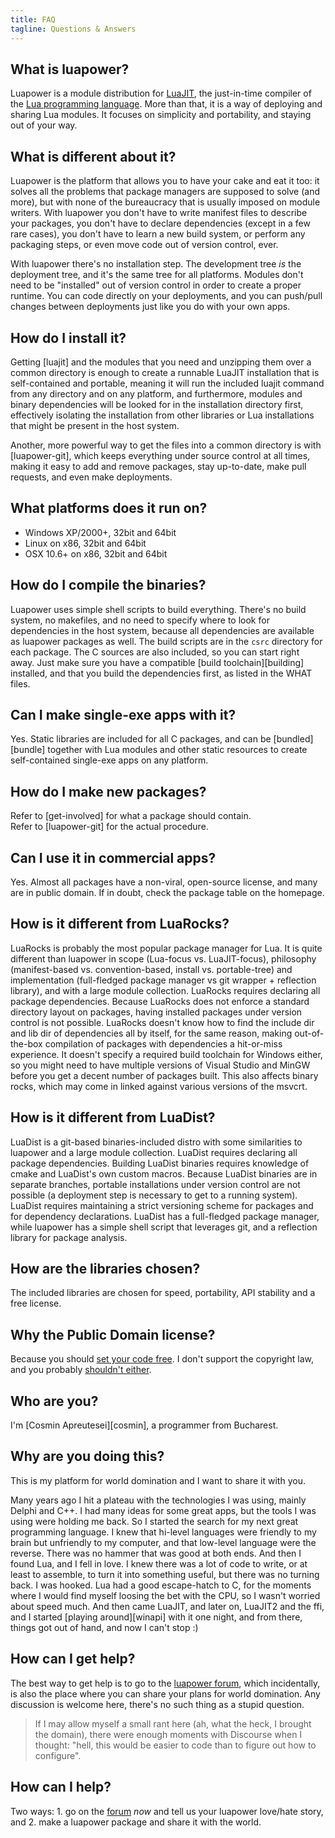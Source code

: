```yaml
---
title: FAQ
tagline: Questions & Answers
---
```


## What is luapower?

Luapower is a module distribution for [LuaJIT](http://luajit.org/luajit.html),
the just-in-time compiler of the [Lua programming language](http://lua.org/about.html).
More than that, it is a way of deploying and sharing Lua modules. It focuses
on simplicity and portability, and staying out of your way.

## What is different about it?

Luapower is the platform that allows you to have your cake and eat it too:
it solves all the problems that package managers are supposed to solve
(and more), but with none of the bureaucracy that is usually imposed
on module writers. With luapower you don't have to write manifest files to
describe your packages, you don't have to declare dependencies (except in a
few rare cases), you don't have to learn a new build system, or perform any
packaging steps, or even move code out of version control, ever.

With luapower there's no installation step. The development tree
_is_ the deployment tree, and it's the same tree for all platforms.
Modules don't need to be "installed" out of version control in order to
create a proper runtime. You can code directly on your deployments,
and you can push/pull changes between deployments just like you do with
your own apps.

## How do I install it?

Getting [luajit] and the modules that you need and unzipping them over a
common directory is enough to create a runnable LuaJIT installation that
is self-contained and portable, meaning it will run the included luajit
command from any directory and on any platform, and furthermore, modules
and binary dependencies will be looked for in the installation directory
first, effectively isolating the installation from other libraries or Lua
installations that might be present in the host system.

Another, more powerful way to get the files into a common directory is with
[luapower-git], which keeps everything under source control at all times,
making it easy to add and remove packages, stay up-to-date, make pull
requests, and even make deployments.

## What platforms does it run on?

  * Windows XP/2000+, 32bit and 64bit
  * Linux on x86, 32bit and 64bit
  * OSX 10.6+ on x86, 32bit and 64bit

## How do I compile the binaries?

Luapower uses simple shell scripts to build everything. There's no build
system, no makefiles, and no need to specify where to look for dependencies
in the host system, because all dependencies are available as luapower
packages as well. The build scripts are in the `csrc` directory for each
package. The C sources are also included, so you can start right away.
Just make sure you have a compatible [build toolchain][building] installed,
and that you build the dependencies first, as listed in the WHAT files.

## Can I make single-exe apps with it?

Yes. Static libraries are included for all C packages, and can be
[bundled][bundle] together with Lua modules and other static resources
to create self-contained single-exe apps on any platform.

## How do I make new packages?

Refer to [get-involved] for what a package should contain.<br>
Refer to [luapower-git] for the actual procedure.

## Can I use it in commercial apps?

Yes. Almost all packages have a non-viral, open-source license, and many
are in public domain. If in doubt, check the package table on the homepage.

## How is it different from LuaRocks?

LuaRocks is probably the most popular package manager for Lua. It is quite
different than luapower in scope (Lua-focus vs. LuaJIT-focus), philosophy
(manifest-based vs. convention-based, install vs. portable-tree) and
implementation (full-fledged package manager vs git wrapper +
reflection library), and with a large module collection. LuaRocks
requires declaring all package dependencies. Because LuaRocks does not enforce
a standard directory layout on packages, having installed packages under
version control is not possible. LuaRocks doesn't know how to find the
include dir and lib dir of dependencies all by itself, for the same reason,
making out-of-the-box compilation of packages with dependencies a hit-or-miss
experience. It doesn't specify a required build toolchain for Windows either,
so you might need to have multiple versions of Visual Studio and MinGW before
you get a decent number of packages built. This also affects binary rocks,
which may come in linked against various versions of the msvcrt.

## How is it different from LuaDist?

LuaDist is a git-based binaries-included distro with some similarities
to luapower and a large module collection. LuaDist requires declaring
all package dependencies. Building LuaDist binaries requires knowledge of
cmake and LuaDist's own custom macros. Because LuaDist binaries are in
separate branches, portable installations under version control are not
possible (a deployment step is necessary to get to a running system). LuaDist
requires maintaining a strict versioning scheme for packages and for
dependency declarations. LuaDist has a full-fledged package manager, while
luapower has a simple shell script that leverages git, and a reflection
library for package analysis.

## How are the libraries chosen?

The included libraries are chosen for speed, portability, API stability
and a free license.

## Why the Public Domain license?

Because you should [set your code free](http://unlicense.org).
I don't support the copyright law, and you probably
[shouldn't either][against ip].

[against ip]:  http://www.stephankinsella.com/publications/#againstip

## Who are you?

I'm [Cosmin Apreutesei][cosmin], a programmer from Bucharest.

## Why are you doing this?

This is my platform for world domination and I want to share it with you.

Many years ago I hit a plateau with the technologies I was using, mainly
Delphi and C++. I had many ideas for some great apps, but the tools I was
using were holding me back. So I started the search for my next great
programming language. I knew that hi-level languages were friendly to my
brain but unfriendly to my computer, and that low-level language were
the reverse. There was no hammer that was good at both ends.
And then I found Lua, and I fell in love. I knew there was a lot of
code to write, or at least to assemble, to turn it into something useful, but
there was no turning back. I was hooked. Lua had a good escape-hatch to C,
for the moments where I would find myself loosing the bet with the CPU,
so I wasn't worried about speed much. And then came LuaJIT, and later on,
LuaJIT2 and the ffi, and I started [playing around][winapi] with it one
night, and from there, things got out of hand, and now I can't stop :)

## How can I get help?

The best way to get help is to go to the [luapower forum](http://luapower.org),
which incidentally, is also the place where you can share your plans for
world domination. Any discussion is welcome here, there's no such thing
as a stupid question.

> If I may allow myself a small rant here (ah, what the heck, I brought the
domain), there were enough moments with Discourse when I thought:
"hell, this would be easier to code than to figure out how to configure".


## How can I help?

Two ways: 1. go on the [forum](http://luapower.org) _now_ and tell us your
luapower love/hate story, and 2. make a luapower package and share it with
the world.
